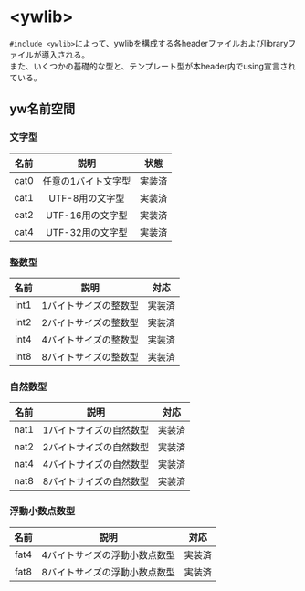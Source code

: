 # \<ywlib>
`#include <ywlib>`によって、ywlibを構成する各headerファイルおよびlibraryファイルが導入される。<br>
また、いくつかの基礎的な型と、テンプレート型が本header内でusing宣言されている。

## yw名前空間

### 文字型

| 名前 | 説明 | 状態 |
|:-:|:-:|:-:|
| cat0 | 任意の1バイト文字型 | 実装済 |
| cat1 | UTF-8用の文字型  | 実装済 |
| cat2 | UTF-16用の文字型 | 実装済 |
| cat4 | UTF-32用の文字型 | 実装済 |

### 整数型

| 名前 | 説明 | 対応 |
|:-:|:-:|:-:|
| int1 | 1バイトサイズの整数型 | 実装済 |
| int2 | 2バイトサイズの整数型 | 実装済 |
| int4 | 4バイトサイズの整数型 | 実装済 |
| int8 | 8バイトサイズの整数型 | 実装済 |

### 自然数型

| 名前 | 説明 | 対応 |
|:-:|:-:|:-:|
| nat1 | 1バイトサイズの自然数型 | 実装済 |
| nat2 | 2バイトサイズの自然数型 | 実装済 |
| nat4 | 4バイトサイズの自然数型 | 実装済 |
| nat8 | 8バイトサイズの自然数型 | 実装済 |

### 浮動小数点数型

| 名前 | 説明 | 対応 |
|:-:|:-:|:-:|
| fat4 | 4バイトサイズの浮動小数点数型 | 実装済 |
| fat8 | 8バイトサイズの浮動小数点数型 | 実装済 |

